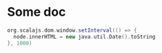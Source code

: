 # Some doc


```scala mdoc:js sc:nocompile
org.scalajs.dom.window.setInterval(() => {
  node.innerHTML = new java.util.Date().toString
}, 1000)
```
